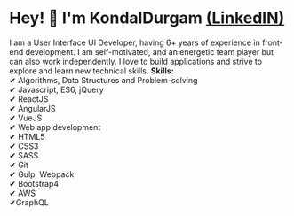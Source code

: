 **<h1>Hey! 👋 I'm KondalDurgam [(LinkedIN)](https://www.linkedin.com/in/kondal-durgam-028352166/)</h1>** 

I am a User Interface UI Developer, having 6+ years of experience in front-end development.
I am self-motivated, and an energetic team player but can also work independently. I love to
build applications and strive to explore and learn new technical skills.
**Skills:**<br/>
✔ Algorithms, Data Structures and Problem-solving <br/>
✔ Javascript,  ES6, jQuery<br/>
✔ ReactJS<br/>
✔ AngularJS<br/>
✔ VueJS<br/>
✔ Web app development<br/>
✔ HTML5<br/>
✔ CSS3<br/>
✔ SASS<br/>
✔ Git<br/>
✔ Gulp, Webpack<br/>
✔ Bootstrap4<br/>
✔ AWS<br/>
✔GraphQL<br/>

